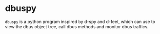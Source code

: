 # dbuspy

`dbuspy` is a python program inspired by d-spy and d-feet,
which can use to view the dbus object tree,
call dbus methods and monitor dbus traffics.
